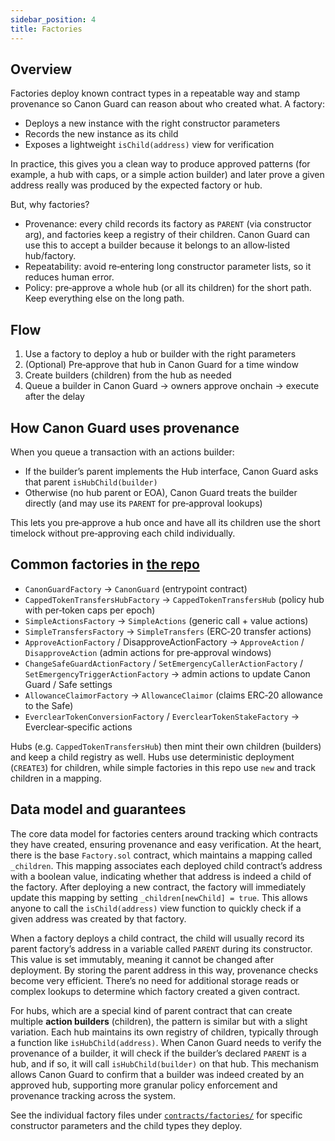```yaml
---
sidebar_position: 4
title: Factories
---
```


## Overview

Factories deploy known contract types in a repeatable way and stamp provenance so Canon Guard can reason about who created what. A factory:

- Deploys a new instance with the right constructor parameters
- Records the new instance as its child
- Exposes a lightweight `isChild(address)` view for verification

In practice, this gives you a clean way to produce approved patterns (for example, a hub with caps, or a simple action builder) and later prove a given address really was produced by the expected factory or hub.

But, why factories?

- Provenance: every child records its factory as `PARENT` (via constructor arg), and factories keep a registry of their children. Canon Guard can use this to accept a builder because it belongs to an allow‑listed hub/factory.
- Repeatability: avoid re‑entering long constructor parameter lists, so it reduces human error.
- Policy: pre‑approve a whole hub (or all its children) for the short path. Keep everything else on the long path.

## Flow

1) Use a factory to deploy a hub or builder with the right parameters
2) (Optional) Pre‑approve that hub in Canon Guard for a time window
3) Create builders (children) from the hub as needed
4) Queue a builder in Canon Guard → owners approve onchain → execute after the delay

## How Canon Guard uses provenance

When you queue a transaction with an actions builder:

- If the builder’s parent implements the Hub interface, Canon Guard asks that parent `isHubChild(builder)`
- Otherwise (no hub parent or EOA), Canon Guard treats the builder directly (and may use its `PARENT` for pre‑approval lookups)

This lets you pre‑approve a hub once and have all its children use the short timelock without pre‑approving each child individually.

## Common factories in [the repo](https://github.com/defi-wonderland/canon-guard/tree/dev/src/contracts/factories)

- `CanonGuardFactory` → `CanonGuard` (entrypoint contract)
- `CappedTokenTransfersHubFactory` → `CappedTokenTransfersHub` (policy hub with per‑token caps per epoch)
- `SimpleActionsFactory` → `SimpleActions` (generic call + value actions)
- `SimpleTransfersFactory` → `SimpleTransfers` (ERC‑20 transfer actions)
- `ApproveActionFactory` / DisapproveActionFactory → `ApproveAction` / `DisapproveAction` (admin actions for pre‑approval windows)
- `ChangeSafeGuardActionFactory` / `SetEmergencyCallerActionFactory` / `SetEmergencyTriggerActionFactory` → admin actions to update Canon Guard / Safe settings
- `AllowanceClaimorFactory` → `AllowanceClaimor` (claims ERC‑20 allowance to the Safe)
- `EverclearTokenConversionFactory` / `EverclearTokenStakeFactory` → Everclear‑specific actions

Hubs (e.g. `CappedTokenTransfersHub`) then mint their own children (builders) and keep a child registry as well. Hubs use deterministic deployment (`CREATE3`) for children, while simple factories in this repo use `new` and track children in a mapping.

## Data model and guarantees

The core data model for factories centers around tracking which contracts they have created, ensuring provenance and easy verification. At the heart, there is the base `Factory.sol` contract, which maintains a mapping called `_children`. This mapping associates each deployed child contract’s address with a boolean value, indicating whether that address is indeed a child of the factory. After deploying a new contract, the factory will immediately update this mapping by setting `_children[newChild] = true`. This allows anyone to call the `isChild(address)` view function to quickly check if a given address was created by that factory.

When a factory deploys a child contract, the child will usually record its parent factory’s address in a variable called `PARENT` during its constructor. This value is set immutably, meaning it cannot be changed after deployment. By storing the parent address in this way, provenance checks become very efficient. There’s no need for additional storage reads or complex lookups to determine which factory created a given contract.

For hubs, which are a special kind of parent contract that can create multiple **action builders** (children), the pattern is similar but with a slight variation. Each hub maintains its own registry of children, typically through a function like `isHubChild(address)`. When Canon Guard needs to verify the provenance of a builder, it will check if the builder’s declared `PARENT` is a hub, and if so, it will call `isHubChild(builder)` on that hub. This mechanism allows Canon Guard to confirm that a builder was indeed created by an approved hub, supporting more granular policy enforcement and provenance tracking across the system.

See the individual factory files under [`contracts/factories/`](https://github.com/defi-wonderland/canon-guard/tree/dev/src/contracts/factories) for specific constructor parameters and the child types they deploy.
